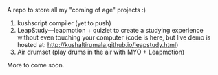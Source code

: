 A repo to store all my "coming of age" projects :)

1. kushscript compiler (yet to push)
2. LeapStudy—leapmotion + quizlet to create a studying experience without even touching your computer
(code is here, but live demo is hosted at: http://kushaltirumala.github.io/leapstudy.html)
3. Air drumset (play drums in the air with MYO + Leapmotion)


More to come soon.
